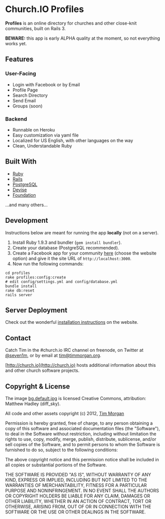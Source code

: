 # Church.IO Profiles

**Profiles** is an online directory for churches and other close-knit communities, built on Rails 3.

**BEWARE:** this app is early ALPHA quality at the moment, so not everything works yet.

## Features

### User-Facing

* Login with Facebook or by Email
* Profile Page
* Search Directory
* Send Email
* Groups (soon)

### Backend

* Runnable on Heroku
* Easy customization via yaml file
* Localized for US English, with other languages on the way
* Clean, Understandable Ruby

## Built With

* [Ruby](http://www.ruby-lang.org)
* [Rails](http://rubyonrails.org)
* [PostgreSQL](http://www.postgresql.org/)
* [Devise](https://github.com/plataformatec/devise)
* [Foundation](http://foundation.zurb.com/)

...and many others...

## Development

Instructions below are meant for running the app **locally** (not on a server).

1. Install Ruby 1.9.3 and bundler (`gem install bundler`).
2. Create your database (PostgreSQL recommended).
3. Create a Facebook app for your community [here](https://developers.facebook.com/apps) (choose the website option) and give it the site URL of `http://localhost:3000`.
4. Now run the following commands:

```shell
cd profiles
rake profiles:config:create
# edit config/settings.yml and config/database.yml
bundle install
rake db:reset
rails server
```

## Server Deployment

Check out the wonderful [installation instructions](http://church.io/profiles/install.html) on the website.

## Contact

Catch Tim in the #church.io IRC channel on freenode, on Twitter at [@seven1m](https://twitter.com/seven1m), or by email at [tim@timmorgan.org](http://timmorgan.org).

[http://church.io](http://church.io) hosts additional information about this and other church software projects.

## Copyright & License

The image [bg.default.jpg](https://github.com/churchio/profiles/blob/master/app/assets/images/bg.default.jpg) is licensed Creative Commons, attribution: Matthew Hadley (diff\_sky).

All code and other assets copyright (c) 2012, [Tim Morgan](http://timmorgan.org)

Permission is hereby granted, free of charge, to any person obtaining a copy of this software and associated documentation files (the "Software"), to deal in the Software without restriction, including without limitation the rights to use, copy, modify, merge, publish, distribute, sublicense, and/or sell copies of the Software, and to permit persons to whom the Software is furnished to do so, subject to the following conditions:

The above copyright notice and this permission notice shall be included in all copies or substantial portions of the Software.

THE SOFTWARE IS PROVIDED "AS IS", WITHOUT WARRANTY OF ANY KIND, EXPRESS OR IMPLIED, INCLUDING BUT NOT LIMITED TO THE WARRANTIES OF MERCHANTABILITY, FITNESS FOR A PARTICULAR PURPOSE AND NONINFRINGEMENT. IN NO EVENT SHALL THE AUTHORS OR COPYRIGHT HOLDERS BE LIABLE FOR ANY CLAIM, DAMAGES OR OTHER LIABILITY, WHETHER IN AN ACTION OF CONTRACT, TORT OR OTHERWISE, ARISING FROM, OUT OF OR IN CONNECTION WITH THE SOFTWARE OR THE USE OR OTHER DEALINGS IN THE SOFTWARE.
